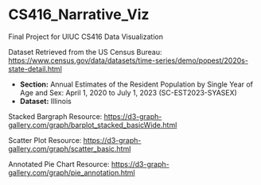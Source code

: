 # CS416_Narrative_Viz
Final Project for UIUC CS416 Data Visualization

Dataset Retrieved from the US Census Bureau:
https://www.census.gov/data/datasets/time-series/demo/popest/2020s-state-detail.html

- **Section:** Annual Estimates of the Resident Population by Single Year of Age and Sex: April 1, 2020 to July 1, 2023 (SC-EST2023-SYASEX)
- **Dataset:** Illinois

Stacked Bargraph Resource:
https://d3-graph-gallery.com/graph/barplot_stacked_basicWide.html

Scatter Plot Resource:
https://d3-graph-gallery.com/graph/scatter_basic.html

Annotated Pie Chart Resource:
https://d3-graph-gallery.com/graph/pie_annotation.html
